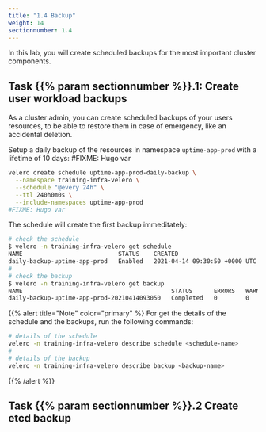 ```yaml
---
title: "1.4 Backup"
weight: 14
sectionnumber: 1.4
---
```


In this lab, you will create scheduled backups for the most important cluster components.


## Task {{% param sectionnumber %}}.1: Create user workload backups

As a cluster admin, you can create scheduled backups of your users resources, to be able to restore them in case of emergency, like an accidental deletion.

Setup a daily backup of the resources in namespace `uptime-app-prod` with a lifetime of 10 days: #FIXME: Hugo var

```bash
velero create schedule uptime-app-prod-daily-backup \
  --namespace training-infra-velero \
  --schedule "@every 24h" \
  --ttl 240h0m0s \
  --include-namespaces uptime-app-prod
#FIXME: Hugo var
```

The schedule will create the first backup immeditately:

```bash
# check the schedule
$ velero -n training-infra-velero get schedule
NAME                           STATUS    CREATED                         SCHEDULE     BACKUP TTL   LAST BACKUP   SELECTOR
daily-backup-uptime-app-prod   Enabled   2021-04-14 09:30:50 +0000 UTC   @every 24h   240h0m0s     4m ago        <none>
#
# check the backup
$ velero -n training-infra-velero get backup
NAME                                          STATUS      ERRORS   WARNINGS   CREATED                         EXPIRES   STORAGE LOCATION   SELECTOR
daily-backup-uptime-app-prod-20210414093050   Completed   0        0          2021-04-14 09:30:50 +0000 UTC   9d        default            <none>
```

{{% alert title="Note" color="primary" %}
For get the details  of the schedule and the backups, run the following commands:

```bash
# details of the schedule
velero -n training-infra-velero describe schedule <schedule-name>
#
# details of the backup
velero -n training-infra-velero describe backup <backup-name>
```
{{% /alert %}}


## Task {{% param sectionnumber %}}.2 Create etcd backup

